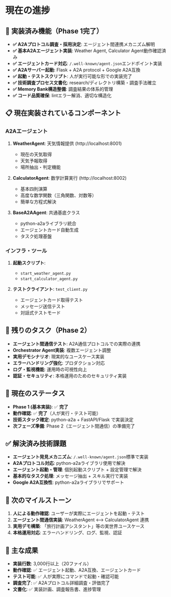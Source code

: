 # 現在の進捗

## 🎉 実装済み機能（Phase 1完了）
* **✅ A2Aプロトコル調査・採用決定**: エージェント間連携メカニズム解明
* **✅ 基本A2Aエージェント実装**: Weather Agent, Calculator Agent動作確認済み
* **✅ エージェントカード対応**: `/.well-known/agent.json`エンドポイント実装
* **✅ A2Aサーバー起動**: Flask + A2A protocol + Google A2A互換
* **✅ 起動・テストスクリプト**: 人が実行可能な形での実装完了
* **✅ 技術調査プロセス文書化**: research/ディレクトリ構築・調査手法確立
* **✅ Memory Bank構造整備**: 調査結果の体系的管理
* **✅ コード品質確保**: lintエラー解消、適切な構造化

## 📋 現在実装されているコンポーネント

### A2Aエージェント
1. **WeatherAgent**: 天気情報提供 (http://localhost:8001)
   - 現在の天気取得
   - 天気予報取得  
   - 場所抽出・判定機能

2. **CalculatorAgent**: 数学計算実行 (http://localhost:8002)
   - 基本四則演算
   - 高度な数学関数（三角関数、対数等）
   - 簡単な方程式解決

3. **BaseA2AAgent**: 共通基底クラス
   - python-a2aライブラリ統合
   - エージェントカード自動生成
   - タスク処理基盤

### インフラ・ツール
1. **起動スクリプト**: 
   - `start_weather_agent.py`
   - `start_calculator_agent.py`

2. **テストクライアント**: `test_client.py`
   - エージェントカード取得テスト
   - メッセージ送信テスト
   - 対話式テストモード

## 🔄 残りのタスク（Phase 2）
* **エージェント間通信テスト**: A2A通信プロトコルでの実際の連携
* **Orchestrator Agent実装**: 複数エージェント調整
* **実用デモシナリオ**: 現実的なユースケース実装
* **エラーハンドリング強化**: プロダクション対応
* **ログ・監視機能**: 運用時の可視性向上
* **認証・セキュリティ**: 本格運用のためのセキュリティ実装

## 🚀 現在のステータス
* **Phase 1 (基本実装)**: ✅ **完了** 
* **動作確認**: ✅ **完了**（人が実行・テスト可能）
* **技術スタック確定**: python-a2a + FastAPI/Flask で実装決定
* **次フェーズ準備**: Phase 2（エージェント間通信）の準備完了

## ✅ 解決済み技術課題
* **エージェント発見メカニズム**: `/.well-known/agent.json`標準で実装
* **A2Aプロトコル対応**: python-a2aライブラリ使用で解決
* **エージェント起動・管理**: 個別起動スクリプト + 設定管理で解決
* **基本的なタスク処理**: メッセージ抽出 + スキル実行で実装
* **Google A2A互換性**: python-a2aライブラリでサポート

## 🎯 次のマイルストーン
1. **人による動作確認**: ユーザーが実際にエージェントを起動・テスト
2. **エージェント間通信実装**: WeatherAgent ⟷ CalculatorAgent 連携
3. **実用デモ構築**: 「旅行計画アシスタント」等の実世界ユースケース
4. **本格運用対応**: エラーハンドリング、ログ、監視、認証

## 🎉 主な成果
- **実装行数**: 3,000行以上（20ファイル）
- **動作確認**: ✅ エージェント起動、A2A互換、エージェントカード
- **テスト可能**: ✅ 人が実際にコマンドで起動・確認可能
- **調査完了**: ✅ A2Aプロトコル詳細調査・評価完了
- **文書化**: ✅ 実装計画、調査報告書、進捗管理

